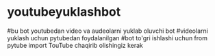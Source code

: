 # youtubeyuklashbot
#bu bot youtubedan video va audeolarni yuklab oluvchi bot
#videolarni yuklash uchun pytubedan foydalanilgan
#bot to'gri ishlashi uchun from pytube import TouTube chaqirib olishingiz kerak
